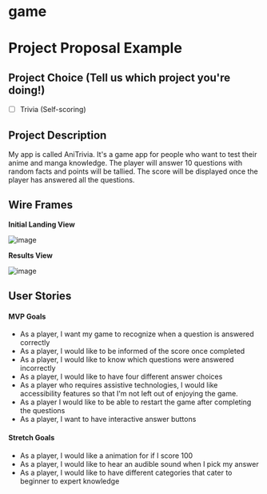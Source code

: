 # game
# Project Proposal Example

## Project Choice (Tell us which project you're doing!)

- [ ] Trivia (Self-scoring)

## Project Description 

My app is called AniTrivia. It's a game app for people who want to test their anime and manga knowledge. The player will answer 10 questions with random facts and points will be tallied. The score will be displayed once the player has answered all the questions. 

## Wire Frames

**Initial Landing View**

![image](https://i.imgur.com/Is50ffW.jpg)

**Results View**

![image](https://i.imgur.com/EFIMMLG.png)

## User Stories

#### MVP Goals

- As a player, I want my game to recognize when a question is answered correctly 
- As a player, I would like to be informed of the score once completed 
- As a player, I would like to know which questions were answered incorrectly 
- As a player, I would like to have four different answer choices 
- As a player who requires assistive technologies, I would like accessibility features so that I'm not left out of enjoying the game.
- As a player I would like to be able to restart the game after completing the questions
- As a player, I want to have interactive answer buttons 
#### Stretch Goals

- As a player, I would like a animation for if I score 100 
- As a player, I would like to hear an audible sound when I pick my answer 
- As a player, I would like to have different categories that cater to beginner to expert knowledge 